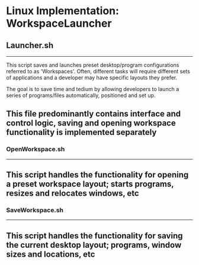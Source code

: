 # Linux Implementation: WorkspaceLauncher

## Launcher.sh
---------------------------------------------------------------------
 This script saves and launches preset desktop/program configurations
     referred to as 'Workspaces'. Often, different tasks will require
     different sets of applications and a developer may have specific
     layouts they prefer.

 The goal is to save time and tedium by allowing developers to launch
     a series of programs/files automatically, positioned and set up.

 This file predominantly contains interface and control logic, saving
     and opening workspace functionality is implemented separately
---------------------------------------------------------------------

### OpenWorkspace.sh
---------------------------------------------------------------------
 This script handles the functionality for opening a preset workspace
     layout; starts programs, resizes and relocates windows, etc
---------------------------------------------------------------------

### SaveWorkspace.sh
---------------------------------------------------------------------
 This script handles the functionality for saving the current desktop
     layout; programs, window sizes and locations, etc
---------------------------------------------------------------------

